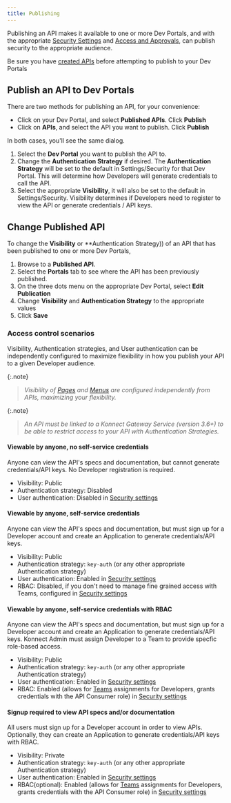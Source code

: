 ```yaml
---
title: Publishing
---
```


Publishing an API makes it available to one or more Dev Portals, and with the appropriate [Security Settings](/dev-portal/portals/settings/security) and [Access and Approvals](/dev-portal/access-and-approvals/), can publish security to the appropriate audience.

Be sure you have [created APIs](/dev-portal/apis) before attempting to publish to your Dev Portals

## Publish an API to Dev Portals

There are two methods for publishing an API, for your convenience:
* Click on your Dev Portal, and select **Published APIs**. Click **Publish**
* Click on **APIs**, and select the API you want to publish. Click **Publish**

In both cases, you'll see the same dialog. 

1. Select the **Dev Portal** you want to publish the API to.
2. Change the **Authentication Strategy** if desired. The **Authentication Strategy** will be set to the default in Settings/Security for that Dev Portal. This will determine how Developers will generate credentials to call the API.
3. Select the appropriate **Visibility**, it will also be set to the default in Settings/Security. Visibility determines if Developers need to register to view the API or generate credentials / API keys. 

## Change Published API

To change the **Visibility** or **Authentication Strategy)) of an API that has been published to one or more Dev Portals, 

1. Browse to a **Published API**.
2. Select the **Portals** tab to see where the API has been previously published.
3. On the three dots menu on the appropriate Dev Portal, select **Edit Publication**
4. Change **Visibility** and **Authentication Strategy** to the appropriate values
5. Click **Save**

### Access control scenarios

Visibility, Authentication strategies, and User authentication can be independently configured to maximize flexibility in how you publish your API to a given Developer audience.

{:.note}
> *Visibility of [Pages](/dev-portal/portals/customization/custom-pages) and [Menus](/dev-portal/portals/customization/customization.md) are configured independently from APIs, maximizing your flexibility.*

{:.note}
> *An API must be linked to a Konnect Gateway Service (version 3.6+) to be able to restrict access to your API with Authentication Strategies.*

#### Viewable by anyone, no self-service credentials
Anyone can view the API's specs and documentation, but cannot generate credentials/API keys. No Developer registration is required.
  * Visibility: Public
  * Authentication strategy: Disabled
  * User authentication: Disabled in [Security settings](/dev-portal/portals/settings/security)

#### Viewable by anyone, self-service credentials
Anyone can view the API's specs and documentation, but must sign up for a Developer account and create an Application to generate credentials/API keys.
  * Visibility: Public
  * Authentication strategy: `key-auth` (or any other appropriate Authentication strategy)
  * User authentication: Enabled in [Security settings](/dev-portal/portals/settings/security)
  * RBAC: Disabled, if you don't need to manage fine grained access with Teams, configured in [Security settings](/dev-portal/portals/settings/security)

#### Viewable by anyone, self-service credentials with RBAC
Anyone can view the API's specs and documentation, but must sign up for a Developer account and create an Application to generate credentials/API keys. Konnect Admin must assign Developer to a Team to provide specfic role-based access.
  * Visibility: Public
  * Authentication strategy: `key-auth` (or any other appropriate Authentication strategy)
  * User authentication: Enabled in [Security settings](/dev-portal/portals/settings/security)
  * RBAC: Enabled (allows for [Teams](/dev-portal/access-and-approvals/teams) assignments for Developers, grants credentials with the API Consumer role)  in [Security settings](/dev-portal/portals/settings/security)

#### Signup required to view API specs and/or documentation
All users must sign up for a Developer account in order to view APIs. Optionally, they can create an Application to generate credentials/API keys with RBAC.
  * Visibility: Private
  * Authentication strategy: `key-auth` (or any other appropriate Authentication strategy)
  * User authentication: Enabled in [Security settings](/dev-portal/portals/settings/security)
  * RBAC(optional): Enabled (allows for [Teams](/dev-portal/access-and-approvals/teams) assignments for Developers, grants credentials with the API Consumer role)  in [Security settings](/dev-portal/settings/security)
